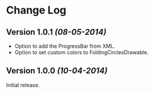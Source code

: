 Change Log
==========

Version 1.0.1 *(08-05-2014)*
----------------------------

- Option to add the ProgressBar from XML.
- Option to set custom colors to FoldingCirclesDrawable.

Version 1.0.0 *(10-04-2014)*
----------------------------

Initial release.

